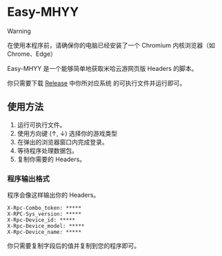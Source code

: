 # Easy-MHYY

> [!WARNING]
> 在使用本程序前，请确保你的电脑已经安装了一个 Chromium 内核浏览器（如 Chrome、Edge）

Easy-MHYY 是一个能够简单地获取米哈云游网页版 Headers 的脚本。

你只需要下载 [Release](https://github.com/Mooneze/Easy-MHYY/releases) 中你所对应系统
的可执行文件并运行即可。

## 使用方法

1. 运行可执行文件。
2. 使用方向键 (↑, ↓) 选择你的游戏类型
3. 在弹出的浏览器窗口内完成登录。
4. 等待程序处理数据包。
5. 复制你需要的 Headers。

### 程序输出格式

程序会像这样输出你的 Headers。

```
X-Rpc-Combo_token: *****
X-RPC-Sys_version: *****
X-Rpc-Device_id: *****
X-Rpc-Device_model: *****
X-Rpc-Device_name: *****
```

你只需要复制字段后的值并复制到您的程序即可。